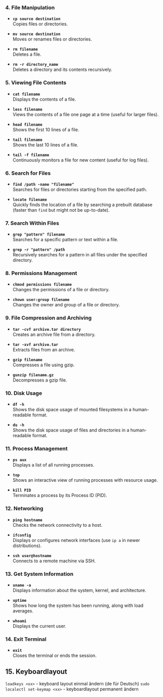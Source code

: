 ### 4. **File Manipulation**

   - **`cp source destination`**  
     Copies files or directories.

   - **`mv source destination`**  
     Moves or renames files or directories.

   - **`rm filename`**  
     Deletes a file.

   - **`rm -r directory_name`**  
     Deletes a directory and its contents recursively.

### 5. **Viewing File Contents**
   - **`cat filename`**  
     Displays the contents of a file.

   - **`less filename`**  
     Views the contents of a file one page at a time (useful for larger files).

   - **`head filename`**  
     Shows the first 10 lines of a file.

   - **`tail filename`**  
     Shows the last 10 lines of a file.

   - **`tail -f filename`**  
     Continuously monitors a file for new content (useful for log files).

### 6. **Search for Files**
   - **`find /path -name "filename"`**  
     Searches for files or directories starting from the specified path.

   - **`locate filename`**  
     Quickly finds the location of a file by searching a prebuilt database (faster than `find` but might not be up-to-date).

### 7. **Search Within Files**
   - **`grep "pattern" filename`**  
     Searches for a specific pattern or text within a file.

   - **`grep -r "pattern" /path`**  
     Recursively searches for a pattern in all files under the specified directory.

### 8. **Permissions Management**
   - **`chmod permissions filename`**  
     Changes the permissions of a file or directory.

   - **`chown user:group filename`**  
     Changes the owner and group of a file or directory.

### 9. **File Compression and Archiving**
   - **`tar -cvf archive.tar directory`**  
     Creates an archive file from a directory.

   - **`tar -xvf archive.tar`**  
     Extracts files from an archive.

   - **`gzip filename`**  
     Compresses a file using gzip.

   - **`gunzip filename.gz`**  
     Decompresses a gzip file.

### 10. **Disk Usage**
   - **`df -h`**  
     Shows the disk space usage of mounted filesystems in a human-readable format.

   - **`du -h`**  
     Shows the disk space usage of files and directories in a human-readable format.

### 11. **Process Management**
   - **`ps aux`**  
     Displays a list of all running processes.

   - **`top`**  
     Shows an interactive view of running processes with resource usage.

   - **`kill PID`**  
     Terminates a process by its Process ID (PID).

### 12. **Networking**
   - **`ping hostname`**  
     Checks the network connectivity to a host.

   - **`ifconfig`**  
     Displays or configures network interfaces (use `ip a` in newer distributions).

   - **`ssh user@hostname`**  
     Connects to a remote machine via SSH.

### 13. **Get System Information**
   - **`uname -a`**  
     Displays information about the system, kernel, and architecture.

   - **`uptime`**  
     Shows how long the system has been running, along with load averages.

   - **`whoami`**  
     Displays the current user.

### 14. **Exit Terminal**
   - **`exit`**  
     Closes the terminal or ends the session.


## 15. Keyboardlayout
`loadkeys <xx>`  - keyboard layout einmal ändern (de für Deutsch)
`sudo localectl set-keymap <xx>` - keyboardlayout permanent ändern
